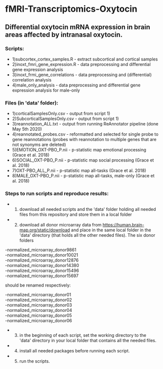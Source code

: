 # fMRI-Transcriptomics-Oxytocin
## Differential oxytocin mRNA expression in brain areas affected by intranasal oxytocin.


### Scripts:
* 1)subcortex_cortex_samples.R - extract subcortical and cortical samples
* 2)inoxt_fmri_gene_expression.R - data preprocessing and differential gene expression analysis
* 3)inoxt_frmi_gene_correlations - data preprocessing and (differential) correlation analysis
* 4)male_only_analysis - data preprocessing and differential gene expression analysis for male-only

### Files (in 'data' folder):
* 1)corticalSamplesOnly.csv - output from script 1)
* 2)SubcorticalSamplesOnly.csv - output from script 1)
* 3)reannotation_ALL.txt - output from running ReAnnotator pipeline (done May 5th 2020)
* 4)reannotated_probes.csv - reformatted and selected for single probe to gene reannotations (probes with reannotation to multiple genes that are not synonyms are deleted)
* 5)EMOTION_OXT-PBO_P.nii - p-statistic map emotional processing (Grace et al. 2018)
* 6)SOCIAL_OXT-PBO_P.nii - p-statistic map social processing (Grace et al. 2018)
* 7)OXT-PBO_ALL_P.nii - p-statistic map all-tasks (Grace et al. 2018)
* 8)MALE_OXT-PBO_P.nii - p-statistic map all-tasks, male-only (Grace et al. 2018)


### Steps to run scripts and reproduce results:
* 1) download all needed scripts and the 'data' folder holding all needed files from this repository and store them in a local folder
* 2) download all donor microarray data from https://human.brain-map.org/static/download and place in the same local folder in the 'data' directory (that holds all the other needed files). The six donor folders

-normalized_microarray_donor9861\
-normalized_microarray_donor10021\
-normalized_microarray_donor12876\
-normalized_microarray_donor14380\
-normalized_microarray_donor15496\
-normalized_microarray_donor15697

should be renamed respectively:

-normalized_microarray_donor01\
-normalized_microarray_donor02\
-normalized_microarray_donor03\
-normalized_microarray_donor04\
-normalized_microarray_donor05\
-normalized_microarray_donor06

* 3) in the beginning of each script, set the working directory to the 'data' directory in your local folder that contains all the needed files.
* 4) install all needed packages before running each script.
* 5) run the scripts.
